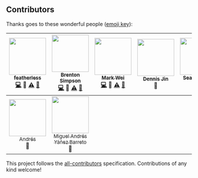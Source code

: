 ## Contributors

Thanks goes to these wonderful people ([emoji key](https://github.com/kentcdodds/all-contributors#emoji-key)):

<!-- ALL-CONTRIBUTORS-LIST:START - Do not remove or modify this section -->
| [<img src="https://avatars.githubusercontent.com/u/45670?v=3" width="100px;"/><br /><sub>featherless</sub>](http://JeffVerkoeyen.com/)<br />[💻](https://github.com/material-motion/material-motion/commits?author=jverkoey) 🔧 [⚠️](https://github.com/material-motion/material-motion/commits?author=jverkoey) [📖](https://github.com/material-motion/material-motion/commits?author=jverkoey) | [<img src="https://avatars.githubusercontent.com/u/926648?v=3" width="100px;"/><br /><sub>Brenton Simpson</sub>](http://www.appsforartists.com)<br />[💻](https://github.com/material-motion/material-motion/commits?author=appsforartists) 🔧 [⚠️](https://github.com/material-motion/material-motion/commits?author=appsforartists) [📖](https://github.com/material-motion/material-motion/commits?author=appsforartists) | [<img src="https://avatars.githubusercontent.com/u/719914?v=3" width="100px;"/><br /><sub>Mark Wei</sub>](http://www.about.me/markwei)<br />[💻](https://github.com/material-motion/material-motion/commits?author=pingpongboss) 🔧 [⚠️](https://github.com/material-motion/material-motion/commits?author=pingpongboss) [📖](https://github.com/material-motion/material-motion/commits?author=pingpongboss) | [<img src="https://avatars.githubusercontent.com/u/2232877?v=3" width="100px;"/><br /><sub>Dennis Jin</sub>](https://tofuness.com)<br />🔧 | [<img src="https://avatars.githubusercontent.com/u/97601?v=3" width="100px;"/><br /><sub>Sean O'Shea</sub>](http://www.upwardsnorthwards.com)<br />[💻](https://github.com/material-motion/material-motion/commits?author=seanoshea) | [<img src="https://avatars.githubusercontent.com/u/369057?v=3" width="100px;"/><br /><sub>Rich Cameron</sub>](https://github.com/rcameron)<br />[💻](https://github.com/material-motion/material-motion/commits?author=rcameron) | [<img src="https://avatars.githubusercontent.com/u/309096?v=3" width="100px;"/><br /><sub>Max Luzuriaga</sub>](http://www.maxluzuriaga.com/)<br />[💻](https://github.com/material-motion/material-motion/commits?author=maxluzuriaga) |
| :---: | :---: | :---: | :---: | :---: | :---: | :---: |
| [<img src="https://avatars.githubusercontent.com/u/4545451?v=3" width="100px;"/><br /><sub>Andrés</sub>](https://github.com/chuga)<br />👀 | [<img src="https://avatars.githubusercontent.com/u/160168?v=3" width="100px;"/><br /><sub>Miguel Andrés Yáñez Barreto</sub>](https://github.com/miguelandres)<br />👀 |
<!-- ALL-CONTRIBUTORS-LIST:END -->

This project follows the [all-contributors](https://github.com/kentcdodds/all-contributors) specification. Contributions of any kind welcome!